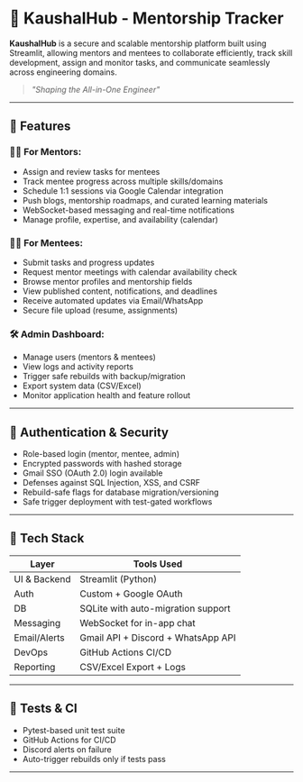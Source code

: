 # 🚀 KaushalHub - Mentorship Tracker

**KaushalHub** is a secure and scalable mentorship platform built using Streamlit, allowing mentors and mentees to collaborate efficiently, track skill development, assign and monitor tasks, and communicate seamlessly across engineering domains.

> *"Shaping the All-in-One Engineer"*

---

## 🌟 Features

### 👩‍🏫 For Mentors:
- Assign and review tasks for mentees
- Track mentee progress across multiple skills/domains
- Schedule 1:1 sessions via Google Calendar integration
- Push blogs, mentorship roadmaps, and curated learning materials
- WebSocket-based messaging and real-time notifications
- Manage profile, expertise, and availability (calendar)

### 👨‍🎓 For Mentees:
- Submit tasks and progress updates
- Request mentor meetings with calendar availability check
- Browse mentor profiles and mentorship fields
- View published content, notifications, and deadlines
- Receive automated updates via Email/WhatsApp
- Secure file upload (resume, assignments)

### 🛠 Admin Dashboard:
- Manage users (mentors & mentees)
- View logs and activity reports
- Trigger safe rebuilds with backup/migration
- Export system data (CSV/Excel)
- Monitor application health and feature rollout

---

## 🔐 Authentication & Security

- Role-based login (mentor, mentee, admin)
- Encrypted passwords with hashed storage
- Gmail SSO (OAuth 2.0) login available
- Defenses against SQL Injection, XSS, and CSRF
- Rebuild-safe flags for database migration/versioning
- Safe trigger deployment with test-gated workflows

---

## 🧱 Tech Stack

| Layer          | Tools Used                          |
|----------------|--------------------------------------|
| UI & Backend   | Streamlit (Python)                   |
| Auth           | Custom + Google OAuth                |
| DB             | SQLite with auto-migration support   |
| Messaging      | WebSocket for in-app chat            |
| Email/Alerts   | Gmail API + Discord + WhatsApp API   |
| DevOps         | GitHub Actions CI/CD                 |
| Reporting      | CSV/Excel Export + Logs              |

---

## 🧪 Tests & CI

- Pytest-based unit test suite
- GitHub Actions for CI/CD
- Discord alerts on failure
- Auto-trigger rebuilds only if tests pass

---
